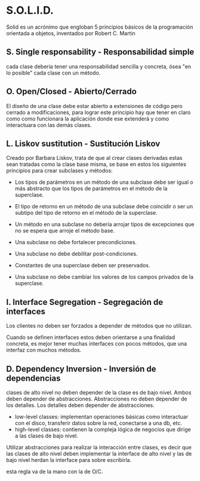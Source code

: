 # S.O.L.I.D.

Solid es un acrónimo que engloban 5 principios básicos de la programación orientada a objetos, inventados por Robert C. Martin 



## S. Single responsability - Responsabilidad simple

cada clase debería tener una responsabilidad sencilla y concreta, ósea "en lo posible" cada clase con un método.



## O. Open/Closed - Abierto/Cerrado

El diseño de una clase debe estar abierto a extensiones de código pero cerrado a modificaciones, para lograr este principio hay que tener en claro como como funcionara la aplicación donde ese extenderá y como interactuara con las demás clases.



## L. Liskov sustitution - Sustitución Liskov

Creado por Barbara Liskov, trata de que al crear clases derivadas estas sean tratadas como la clase base misma, se base en estos los siguientes principios para crear subclases y métodos:

+ Los tipos de parámetros en un método de una subclase debe ser igual o más abstracto que los tipos de parámetros en el método de la superclase.

+ El tipo de retorno en un método de una subclase debe coincidir o ser un subtipo del tipo de retorno en el método de la superclase.

+ Un método en una subclase no debería arrojar tipos de excepciones
  que no se espera que arroje el método base.

+ Una subclase no debe fortalecer precondiciones.

+ Una subclase no debe debilitar post-condiciones.

+ Constantes de una superclase deben ser preservados.

+ Una subclase no debe cambiar los valores de los campos privados de la superclase.

  

## I. Interface Segregation - Segregación de interfaces

Los clientes no deben ser forzados a depender de métodos que no utilizan.

Cuando se definen interfaces estos deben orientarse a una finalidad concreta, es mejor tener muchas interfaces con pocos métodos, que una interfaz con muchos métodos.



## D. Dependency Inversion - Inversión de dependencias

clases de alto nivel no deben depender de la clase es de bajo nivel. Ambos deben depender de abstracciones. Abstracciones no deben depender de los detalles. Los detalles deben depender de abstracciones.

* low-level classes: implementan operaciones básicas como interactuar con el disco, transferir datos sobre la red, conectarse a una db, etc.
* high-level classes: contienen la compleja lógica de negocios que dirige a  las clases de bajo nivel.

Utilizar abstracciones para realizar la interacción entre clases, es decir que las clases de alto nivel deben implementar la interface de alto nivel y las de bajo nivel herdan la interface para sobre escribirla.

esta regla va de la mano con la de O/C.